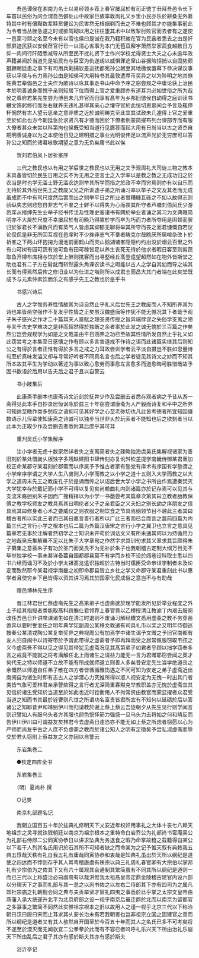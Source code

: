 <!-- { "loadSidebar": true } -->
　　吾邑谭侯在湘南为名士以易经领乡荐上春官屡屈於有司正徳丁丑拜吾邑令长下车首以民俗为问佥谓吾邑僻处山中故家巨族率敦尚礼义乡里小民亦乐於耕桑无外慕特其中时有儇黠数辈黩货健讼为民害然无根据剃而去之不难也顾其才亦能集事前此为令者当丛脞急遽之时或欲驾砌以用之往往堕其术中以致掣肘败官而去者有之遂使一邑蒙刁顽之名至今未有以雪也侯曰是诚在我乃籍积嵗在官为民蠧者悉去之由是奸邪屏迹民获以安侯莅官行已一以清心省事为本门无苞苴廨宇萧然举家蔬食越数日方仰一肉间行阡陌悉减导从所至民不扰礼贤下士作兴学校尤得贤士大夫之心未逾年政声籍甚闻於当道先是铅民有与巨室为仇遂刼以威惧罪逃窜山谷据险拒捕以自固势颇猖獗朝廷患之事下有司用兵剿捕钦差巡抚都宪孙公躬至其地檄侯置幕下叅决谋议事获以平侯与有力焉孙公由是知侯可大用特书其最敦遣厚币奖异之以为陟明之地其僚佐黄君辈倡邑之士夫作为歌诗以咏其事走书山中命予序之窃尝观之中庸论获上治民本於明善诚身而悦乎亲则知居下位而得上官之爱重顾亦有道耳岂必如世俗之所为哉侯之尊府君某先生尝为博邑未几弃官而归享有髙年为乡邦旧徳侯自幼得之庭训读书纉文饰躬修行而左右就养无违礼甚得其亲心之懽守官於此恒切思慕间会予言及辄停杯惘然有古人望云思亲之意非质之近於诚明畴克至此宜其试政未几遽得上官之爱重至於如此也方今朝廷急於求贤凡有才徳而困於下僚者例蒙简擢布列台谏部寺而有服大僚者甚众未尝以科第拘也侯既受知当道行见膺荐而起大用有日尚当以古之贤杰自期明善诚身以为之本使他日见之建明措之事业光明俊伟足以流声光於无穷庶可以答孙公之知而於诸君咏歌期望之意为无负矣庸书此以俟

　　贺刘君伯凤卜居祈峯序

　　三代之教民也以有用之学后世之教民也以无用之文予观周礼大司徒三物之教本末具备皆切於民生日用之实不为无用之空言士之入学率以是教之教之无成功归之於农当是时也学无滥士野无滥农达则举其所学而措之於政不幸而穷焉则亦有以自乐而无待於其外后世先王之教废父兄之所训迪子弟之所诵习率以举子之文及其老而无成虽成而不中有司尺度然后罢而出之则举平日之所业者曽糟糠瓦砾之不如以故得志则骄纵失志则悲愁自非志气不羣之士鲜不以得失为心而丧其所守者芦塘刘伯凤氏少游邑庠从搢绅先生业举子经书传注及性理史鉴诸书有闗於举业者诵之其习为文典雅简明亦不大戾於尺度不幸屡屈於有司晩乃得廪於学而卒为巧而力者所夺用是困顿而罢归於家君长不满数尺而有英气人皆虑其抑郁无聊将举其所守而丧之而君慷慨自若议论侃侃是非无所回互视在邑庠时不少挫非志气不羣者畴克尔哉晩厌所居喧杂改卜於祈峯之下两山环抱掬为漫池前面鹤山而灵山鹅湖诸峯隠隠约约出没於烟云百里之外有山可树有园可蔬有池可鱼有田可稼皆足以养生丧死无待於他求者暇日客至则剪蔬取鱼开樽布席相与饮於堂上醉则携客而出寻壑经丘髙登逺望超然如在物外皆斯堂之助也君有二子方在髫龀而斩然露头角课农读书之暇能以古人之学自其幼而导之竢其长而有得焉然后俾之修旧业以为仕进之堦则所以成君志而昌大其门者端在此矣堂既成予与元素仲素饮而乐之有感乎先王之教也於是乎书

　　书感兴诗后

　　古人之学惟务养性情故其为诗自然止乎礼义后世先王之教废而人不知所养其为诗也率皆凿空强作不复发乎性情之正矣虽汉魏盛唐等作犹不能无憾况其下者哉予观子朱子感兴之作才二十篇耳天人禀赋之理圣贤传授之旨异端悖谬之失俗学支离之陋与夫千古史学难决之是非而超然得於独断之余者率於此发之诚无愧於三百篇之作矣然公岂尝规规学为如是之文哉盖由平日涵养之功已至故其性情所发自然止乎礼义如此窃尝考之本集至日感懐之作有顾以多言害道戒不作诗之语而此诸篇实继其后则知公之有得於言者正惟有得於多言之戒之力耳故尝训学者云平淡自摄岂不胜如思量诗句至於真味发溢又却与寻常好吟者不同真名言也后之学者徒见其诗文之妙而不知其所本故其平生为学动以著述为事以致心愈劳而事愈左言愈多而道愈晦可胜惜哉故予因书数语於后用以告夫后之君子且以自警云

　　书小陂集后

　　此康斋手删本也康斋诗文近刻於抚并少作及尝删去者悉存观者病之予昔从游一斋得见此本手自抄录居恒讽咏於兹三十年窃尝谓康斋为人严毅而诗复和平中之所养可知迨至晩作类多愁叹之语抑可见其好学之心至老弥切也凡此皆考徳者所宜知因缀数语示儿侄辈使知康斋之诗诚可以独步当世非乆於玩索者不能知也后之欲刻者当以此本为正取少作及尝删去者悉附其后庶乎其可耳

　　重刋吴氏小学集解序

　　注小学者无虑十数家然详者失之支离简者失之疎略独海虞吴氏集解视诸家为善旧刻於某处惜嵗乆板蚀字多残缺建阳书肆传刻亦复讹舛钦差提学南畿侍御某君重加校正命某郡守某君刻於郡斋而以序属予予惟古者家有塾党有庠术有序国有学塾谓之小学庠序学谓之大学人生八嵗则入小学而教之以小学之道十五则入大学而教之以大学之道周末先王之教废孔子於是诵而传之以诏后世大学小学之书所由作焉遭秦焚灭大学犹幸存於戴记而小学不可得以复见矣尚赖曲礼内则诸篇亦於记存焉可以见其与支流末裔迥别朱子因而广搜精择以为小学一书葢尝考其篇章次第其曰立教者胎教保傅之教学校师友之教具焉其曰明伦者父子之亲君臣之义夫妇之别长幼之序朋友之信具焉其曰修身者心术之要威仪之则衣服之制饮食之节具焉纲领节目不越此三者其曰稽古者所以实此三者而已其曰嘉言善行者所以广此三者而已合而言之葢前四篇为内篇三代之言行小学之根本也后二篇为外篇汉唐宋之言行小学之翼卫也立言之意具见篇章若无事於注解者然初学之士知识未开苟於训诂文义有所未通其何以为持循用力之地哉吴氏集解虽不足以比朱子大学章句之作然字求其训句求其义章求其旨颇得朱子纂集之意葢朱子有功於圣门而吴氏不为无补於朱子也我朝稽古定制大纲万目无不毕举独学校一事未甚详备葢自国都郡县莫不有学而乡校不设於闾巷设科取士悉以四书六经而诵习不及於小学太祖髙览逺识独超於古特当时儒臣受命叅详学制者未及论定而致然耶今某君视学南畿之初即命郡县皆立乡社之学又命郡守某君重刻此书以惠学者且使穷乡下邑皆得以资其讲习焉其於国家化民成俗之意岂不与有助哉

　　赠邑博林先生序

　　晋江林君世仁蔡虚斋先生之髙第弟子也虚斋邃於理学能发所见於举业程度之外士子经其指授者类能取髙科跻膴仕君领荐上春官竟以乙榜授清江教谕丁内艰去服阕改任吾邑日升讲席课诸生如在清江时退则不废诵习解经纉文悉用虚斋之教不务穿凿诡异以要时誉涖任之明年典学宪副周公某移文敦遣有司具礼币以奖之又明年侍御巡按秦公某清戎陶公某复举奖异之典视周公有加焉学中诸生谒予文赠之予旧官南都有友人归自闽中以诗寄带於予谓此带得之虚斋者予即再拜而受之居常佩服窃取韦弦之义今虚斋吾不得以见之得见其带犹见虚斋况见其髙第弟子如君者乎顾以拙学窃奉多言之戒竟不能就之将考满解任北上而诸生之请益力能无一言为君赠耶窃尝闻之英才何代无之特以师道不立故不能有所成就师道立则善人多矣昔安定先生当学绝道丧之余慨然以师道自任弟子散在四方者皆循循雅饬遇之不问可知为安定之弟子虚斋近出南闽自为诸生时即有志古人之学潜心力究推所得以淑人视安定为无愧一时出其门者类皆气象可爱林君亲承謦欬得之言行者尤深简重寡黙克举教职盖亦无愧於虚斋宜其见信於诸生受知於当道至於如此也近时铨衡用人不拘常资由教官而蒙显擢者众君受当道之知而书其最於铨曹则凡世之所谓功名富贵皆君所宜有不知何以砥砺於后以答诸公之知耶昔尹和靖别伊川而归请教於谢上蔡上蔡云吾徒朝夕从先生见行则学闻言则识譬如人有服乌头者方其服也颜色恱怿筋力强盛一旦乌头力去将如之何和靖反而告伊川伊川曰可谓益友矣林君今去虚斋日逺恐亦不能无如上蔡之所虑者窃愿以心为严师而尚友乎古之人庶不负虚斋之教而於诸公知人之明有足徵矣予尝私淑虚斋而辱交於君乆窃附上蔡益友之义亦因以自警云

　　东岩集巻二

　　●钦定四库全书

　　东岩集巻三

　　（明）夏尚朴 撰

　　○记类

　　南京礼部题名记

　　我朝立国百五十年於兹典礼修明天下乂安近年权奸用事礼之大体十丧七八赖天地祖宗之灵寻就诛戮朝廷以南京为祖宗根本之重特命白岩乔公为礼部尚书甯庵吴公为礼部右侍郎二公同寅协恭日以讲求坠典为务退食之暇乃命掌故稽之载籍得自某公以下若干人列其名氏用识於石其所不可知者缺之而命某为之记予惟天叙有典敕我五典五惇哉天秩有礼自我五礼有庸哉同寅协恭和衷哉是知典礼虽出於天所以纲纪是道使之四达而不悖则存乎其人耳粤稽唐虞有秩宗以典三礼周礼春官卿有大宗伯以掌邦礼有少宗伯为之佐其下又有六十属观其会通制其繁简虽有不同其所以纲纪是道则一而已三代以上称盛治必曰虞周有以哉洪惟我太祖髙皇帝定鼎金陵稽古建官内设六部以分理天下之事而礼部与其一总之以尚书佐之以左右二侍郎其下亦有四司为之属凡郊社宗庙之礼朝觐会同之典与夫贡举贤才賔礼四夷之事悉於此乎掌之太宗文皇帝由燕藩入承大统遂升北平为北京府部之设一视乎南京后虽迁鼎於北而以南京为留都官之多寡事之繁简不同然此实惟祖宗根本之旧以故用人之谨一视乎北京三代以下称治朝曰汉曰唐曰宋而止耳求其乆安长治未有若我朝者也岂非祖宗立国之固建官之善而所以纲纪是道者又有其人欤然自开国至於今百五十年而其人之名氏已多不可考矣将不遂至於湮灭而无闻欤宜二公拳拳於此而有不容已者呜呼礼乐兴天下所由治礼乐崩天下所由乱后之君子其亦有感於斯夫其亦有感於斯夫

　　浴沂亭记

